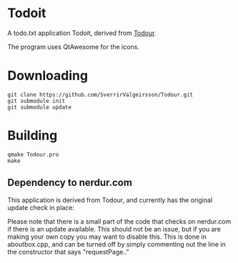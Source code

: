 # Todoit
A todo.txt application Todoit, derived from [Todour](https://github.com/SverrirValgeirsson/Todour).

The program uses QtAwesome for the icons.

# Downloading
```
git clone https://github.com/SverrirValgeirsson/Todour.git
git submodule init
git submodule update
```

# Building
```
qmake Todour.pro
make
```


## Dependency to nerdur.com
This application is derived from Todour, and currently has the original update check in place:

Please note that there is a small part of the code that checks on nerdur.com if there is an update available. This should not be an issue,
but if you are making your own copy you may want to disable this.
This is done in aboutbox.cpp, and can be turned off by simply commenting out the line in the constructor that says "requestPage.."

